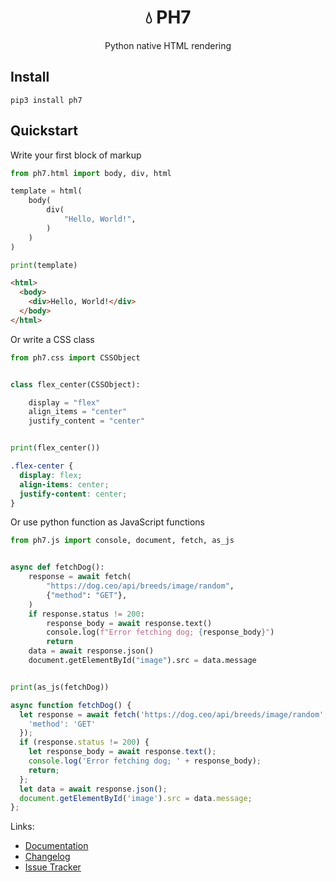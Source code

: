  <div style="display:flex; align-items: center; justify-content: center;">
    <h1>💧 PH7</h1>
</div>
<div style="display:flex; align-items: center; justify-content: center;">
    Python native HTML rendering
</div>

## Install
```
pip3 install ph7
```

## Quickstart

Write your first block of markup

<!-- {"type": "html", "file": "examples/hello.py"} -->
```python
from ph7.html import body, div, html

template = html(
    body(
        div(
            "Hello, World!",
        )
    )
)

print(template)
```

```html
<html>
  <body>
    <div>Hello, World!</div>
  </body>
</html>
```
<!-- end -->

Or write a CSS class

<!-- {"type": "css", "file": "examples/css_example.py"} -->
```python
from ph7.css import CSSObject


class flex_center(CSSObject):

    display = "flex"
    align_items = "center"
    justify_content = "center"


print(flex_center())
```

```css
.flex-center {
  display: flex;
  align-items: center;
  justify-content: center;
}
```
<!-- end -->

Or use python function as JavaScript functions


<!-- {"type": "js", "file": "examples/js_example.py"} -->
```python
from ph7.js import console, document, fetch, as_js


async def fetchDog():
    response = await fetch(
        "https://dog.ceo/api/breeds/image/random",
        {"method": "GET"},
    )
    if response.status != 200:
        response_body = await response.text()
        console.log(f"Error fetching dog; {response_body}")
        return
    data = await response.json()
    document.getElementById("image").src = data.message


print(as_js(fetchDog))
```

```js
async function fetchDog() {
  let response = await fetch('https://dog.ceo/api/breeds/image/random', {
    'method': 'GET'
  });
  if (response.status != 200) {
    let response_body = await response.text();
    console.log('Error fetching dog; ' + response_body);
    return;
  };
  let data = await response.json();
  document.getElementById('image').src = data.message;
};
```
<!-- end -->

Links:

* [Documentation](http://ph7.angrybayblade.me)
* [Changelog](https://github.com/angrybayblade/ph7/blob/main/docs/CHANGELOG)
* [Issue Tracker](https://github.com/angrybayblade/ph7/issues)

